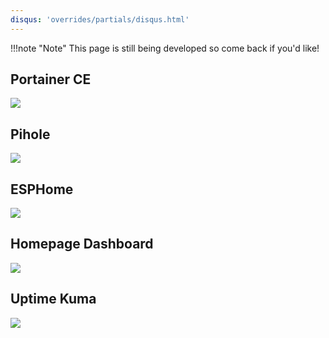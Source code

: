 ```yaml
---
disqus: 'overrides/partials/disqus.html'
---
```


!!!note "Note"
    This page is still being developed so
    come back if you'd like!


## Portainer CE

![](https://res.cloudinary.com/dnq1cp8ev/image/upload/c_scale,w_1142/v1707813809/portainer_fbnxxi.png)


## Pihole

![](https://res.cloudinary.com/dnq1cp8ev/image/upload/c_scale,w_1142/v1707813811/pihole_eolymk.png)

## ESPHome

![](https://res.cloudinary.com/dnq1cp8ev/image/upload/c_scale,w_1142/v1707814533/esphome_wivhwf.png)


## Homepage Dashboard

![](https://res.cloudinary.com/dnq1cp8ev/image/upload/c_scale,w_1142/v1707814792/homepage_dwno1u.png)

## Uptime Kuma

![](https://res.cloudinary.com/dnq1cp8ev/image/upload/c_scale,w_1142/v1707814720/uptimekuma_p4g0a7.png)